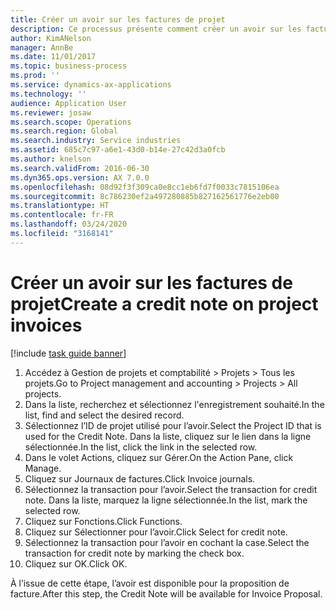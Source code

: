 ```yaml
---
title: Créer un avoir sur les factures de projet
description: Ce processus présente comment créer un avoir sur les factures de projet qui ont été validées.
author: KimANelson
manager: AnnBe
ms.date: 11/01/2017
ms.topic: business-process
ms.prod: ''
ms.service: dynamics-ax-applications
ms.technology: ''
audience: Application User
ms.reviewer: josaw
ms.search.scope: Operations
ms.search.region: Global
ms.search.industry: Service industries
ms.assetid: 685c7c97-a6e1-43d0-b14e-27c42d3a0fcb
ms.author: knelson
ms.search.validFrom: 2016-06-30
ms.dyn365.ops.version: AX 7.0.0
ms.openlocfilehash: 08d92f3f309ca0e8cc1eb6fd7f0033c7815106ea
ms.sourcegitcommit: 8c786230ef2a497280885b827162561776e2eb00
ms.translationtype: HT
ms.contentlocale: fr-FR
ms.lasthandoff: 03/24/2020
ms.locfileid: "3168141"
---
```

# <a name="create-a-credit-note-on-project-invoices"></a><span data-ttu-id="18c7d-103">Créer un avoir sur les factures de projet</span><span class="sxs-lookup"><span data-stu-id="18c7d-103">Create a credit note on project invoices</span></span>

[!include [task guide banner](../../includes/task-guide-banner.md)]

1. <span data-ttu-id="18c7d-104">Accédez à Gestion de projets et comptabilité > Projets > Tous les projets.</span><span class="sxs-lookup"><span data-stu-id="18c7d-104">Go to Project management and accounting > Projects > All projects.</span></span> 
2. <span data-ttu-id="18c7d-105">Dans la liste, recherchez et sélectionnez l'enregistrement souhaité.</span><span class="sxs-lookup"><span data-stu-id="18c7d-105">In the list, find and select the desired record.</span></span> 
3. <span data-ttu-id="18c7d-106">Sélectionnez l’ID de projet utilisé pour l’avoir.</span><span class="sxs-lookup"><span data-stu-id="18c7d-106">Select the Project ID that is used for the Credit Note.</span></span> <span data-ttu-id="18c7d-107">Dans la liste, cliquez sur le lien dans la ligne sélectionnée.</span><span class="sxs-lookup"><span data-stu-id="18c7d-107">In the list, click the link in the selected row.</span></span> 
4. <span data-ttu-id="18c7d-108">Dans le volet Actions, cliquez sur Gérer.</span><span class="sxs-lookup"><span data-stu-id="18c7d-108">On the Action Pane, click Manage.</span></span> 
5. <span data-ttu-id="18c7d-109">Cliquez sur Journaux de factures.</span><span class="sxs-lookup"><span data-stu-id="18c7d-109">Click Invoice journals.</span></span> 
6. <span data-ttu-id="18c7d-110">Sélectionnez la transaction pour l’avoir.</span><span class="sxs-lookup"><span data-stu-id="18c7d-110">Select the transaction for credit note.</span></span> <span data-ttu-id="18c7d-111">Dans la liste, marquez la ligne sélectionnée.</span><span class="sxs-lookup"><span data-stu-id="18c7d-111">In the list, mark the selected row.</span></span> 
7. <span data-ttu-id="18c7d-112">Cliquez sur Fonctions.</span><span class="sxs-lookup"><span data-stu-id="18c7d-112">Click Functions.</span></span> 
8. <span data-ttu-id="18c7d-113">Cliquez sur Sélectionner pour l’avoir.</span><span class="sxs-lookup"><span data-stu-id="18c7d-113">Click Select for credit note.</span></span> 
9. <span data-ttu-id="18c7d-114">Sélectionnez la transaction pour l’avoir en cochant la case.</span><span class="sxs-lookup"><span data-stu-id="18c7d-114">Select the transaction for credit note by marking the check box.</span></span>
10. <span data-ttu-id="18c7d-115">Cliquez sur OK.</span><span class="sxs-lookup"><span data-stu-id="18c7d-115">Click OK.</span></span> 

<span data-ttu-id="18c7d-116">À l’issue de cette étape, l’avoir est disponible pour la proposition de facture.</span><span class="sxs-lookup"><span data-stu-id="18c7d-116">After this step, the Credit Note will be available for Invoice Proposal.</span></span>
